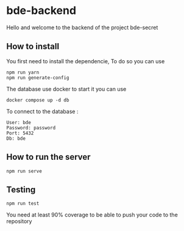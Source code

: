 # bde-backend

Hello and welcome to the backend of the project bde-secret

## How to install

You first need to install the dependencie,
To do so you can use
```
npm run yarn
npm run generate-config
```

The database use docker to start it you can use
```
docker compose up -d db
```

To connect to the database :
```
User: bde
Password: password
Port: 5432
Db: bde
```

## How to run the server

```
npm run serve
```

## Testing

```
npm run test
```

You need at least 90% coverage to be able to push your code to the repository